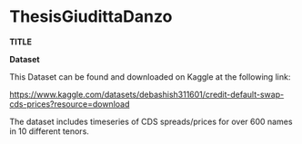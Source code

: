 # ThesisGiudittaDanzo

**TITLE**




**Dataset**

This Dataset can be found and downloaded on Kaggle at the following link:

https://www.kaggle.com/datasets/debashish311601/credit-default-swap-cds-prices?resource=download

The dataset includes timeseries of CDS spreads/prices for over 600 names in 10 different tenors.

